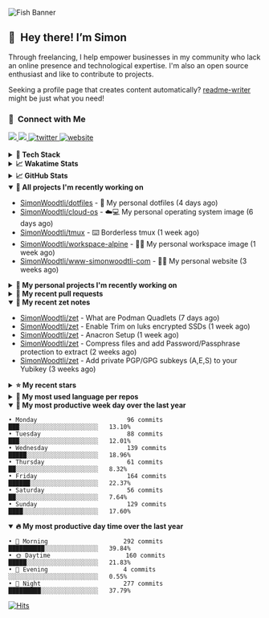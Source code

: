 ![Fish Banner](assets/fish.webp)

## 👋 &nbsp;Hey there! I’m Simon

Through freelancing, I help empower businesses in my community who lack
an online presence and technological expertise. I'm also an open source
enthusiast and like to contribute to projects.

Seeking a profile page that creates content automatically?
[readme-writer] might be just what you need!

### 🤝 &nbsp;Connect with Me

<div align="left">
<a href="https://linkedin.com/in/simonwoodtli" target="_blank">
<img src="https://img.shields.io/badge/linkedin-1E77B5?style=for-the-badge&logo=linkedin&logoColor=white alt=linkedin" />
</a>
<a href="https://github.com/simonwoodtli" target="_blank">
<img src="https://img.shields.io/badge/github-24292E?style=for-the-badge&logo=github&logoColor=white alt=github" />
</a>
<a href="https://twitter.com/simonwoodtlidev" target="_blank">
<img src="https://img.shields.io/badge/twitter-26a7de?style=for-the-badge&logo=twitter&logoColor=white" alt="twitter"/>
</a>
<a href="https://simonwoodtli.com" target="_blank">
<img src="https://img.shields.io/badge/website-E2925F?style=for-the-badge&logo=google-chrome&logoColor=white" alt="website"/>
</a>
</div>
<br/>


<details>
  <summary><b>🧰 Tech Stack</b></summary>
  <div align="center">
  <a href="https://skillicons.dev" target="_blank">
  <img src="https://skillicons.dev/icons?i=js,html,css,bash,python,go,postgresql,docker,vim,linux" alt="JavaScript, HTML, CSS, Bash, Python, Go, PostgreSQL, Docker, Vim,
  Linux">
  </a>
  </div>
</details>

<details>
  <summary><b>📈 Wakatime Stats</b></summary>
  <p align="center"><a href="https://wakatime.com/@SimonWoodtli">
  <img align="center" width="400" height="300" src="https://wakatime.com/share/@SimonWoodtli/7761bcef-e104-47d9-912a-dfd6bf08868b.svg" />
  </a>
  <a href="https://wakatime.com/@SimonWoodtli">
  <img align="center" width="400" height="300" src="https://wakatime.com/share/@SimonWoodtli/341953df-6a40-47b7-8220-ace4eabe0a17.svg" />
  </a></p>

  <h4><b>💬 I've been working with the following languages over the last 7 days</b></h4>

```
• Bash                           2 hrs 31 mins                  ██████░░░░░░░░░░░░░░░░░░░   24.13%
• Markdown                       2 hrs 24 mins                  ██████░░░░░░░░░░░░░░░░░░░   23.1%
• conf                           1 hr 17 mins                   ███░░░░░░░░░░░░░░░░░░░░░░   12.36%
• sh                             55 mins                        ██░░░░░░░░░░░░░░░░░░░░░░░   8.78%
• readline                       44 mins                        ██░░░░░░░░░░░░░░░░░░░░░░░   7.17%
• sshconfig                      33 mins                        █░░░░░░░░░░░░░░░░░░░░░░░░   5.42%
• JSON                           29 mins                        █░░░░░░░░░░░░░░░░░░░░░░░░   4.73%
• Other                          25 mins                        █░░░░░░░░░░░░░░░░░░░░░░░░   3.99%
• gpg                            14 mins                        █░░░░░░░░░░░░░░░░░░░░░░░░   2.33%
• Text                           13 mins                        █░░░░░░░░░░░░░░░░░░░░░░░░   2.22%
• systemd                        8 mins                         ░░░░░░░░░░░░░░░░░░░░░░░░░   1.43%
• tar                            7 mins                         ░░░░░░░░░░░░░░░░░░░░░░░░░   1.26%
• Cheetah                        7 mins                         ░░░░░░░░░░░░░░░░░░░░░░░░░   1.12%
• Crontab                        5 mins                         ░░░░░░░░░░░░░░░░░░░░░░░░░   0.85%
• desktop                        3 mins                         ░░░░░░░░░░░░░░░░░░░░░░░░░   0.48%
• YAML                           1 min                          ░░░░░░░░░░░░░░░░░░░░░░░░░   0.22%
• INI                            1 min                          ░░░░░░░░░░░░░░░░░░░░░░░░░   0.21%
• Dockerfile                     1 min                          ░░░░░░░░░░░░░░░░░░░░░░░░░   0.2%
```

  <h4>👷 I've been working on the following projects over the last 7 days</h4>

```
• dotfiles                       4 hrs 13 mins                  ██████████░░░░░░░░░░░░░░░   40.47%
• Private                        2 hrs 21 mins                  ██████░░░░░░░░░░░░░░░░░░░   22.63%
• Unknown Project                2 hrs 11 mins                  █████░░░░░░░░░░░░░░░░░░░░   20.94%
• cloud-os                       1 hr 5 mins                    ███░░░░░░░░░░░░░░░░░░░░░░   10.53%
• zet                            32 mins                        █░░░░░░░░░░░░░░░░░░░░░░░░   5.22%
• workspace-alpine               1 min                          ░░░░░░░░░░░░░░░░░░░░░░░░░   0.22%
```

  <h4><b>🛠️ I've been working with the following editors over the last 7 days</b></h4>

```
• Vim                            10 hrs 26 mins                 █████████████████████████   100%
```

  <h4><b>💻 I've been working with the following operating systems over the last 7 days</b></h4>

```
• Linux                          10 hrs 26 mins                 █████████████████████████   100%
```

</details>

<details>
  <summary><b>📈 GitHub Stats</b></summary>
  <div align="center">
  <a href="https://github.com/anuraghazra/github-readme-stats"> 
  <img src="https://github-readme-stats.vercel.app/api?username=simonwoodtli&theme=onedark&show_icons=true&hide_rank=true&custom_title=Stats&count_private=true&hide_border=true&hide=issues&line_height=24&bg_color=0d1117" alt="Github Stats">
  <img src="https://github-readme-stats.vercel.app/api/top-langs/?username=simonwoodtli&layout=compact&theme=onedark&count_private=true&hide_border=true&bg_color=0d1117" alt="Top Langs">
  </a>
  </div>
</details>

<details open="">
  <summary><b>👷 All projects I'm recently working on</b></summary>

* [SimonWoodtli/dotfiles](https://github.com/SimonWoodtli/dotfiles) - 🏡 My personal dotfiles (4 days ago)
* [SimonWoodtli/cloud-os](https://github.com/SimonWoodtli/cloud-os) - ☁️💻 My personal operating system image (6 days ago)
* [SimonWoodtli/tmux](https://github.com/SimonWoodtli/tmux) - ⌨️ Borderless tmux (1 week ago)
* [SimonWoodtli/workspace-alpine](https://github.com/SimonWoodtli/workspace-alpine) - 🤖🐳 My personal workspace image (1 week ago)
* [SimonWoodtli/www-simonwoodtli-com](https://github.com/SimonWoodtli/www-simonwoodtli-com) - 👨‍💻 My personal website (3 weeks ago)

</details>
<details>
  <summary><b>🌱 My personal projects I'm recently working on</b></summary>

* [SimonWoodtli/dotfiles](https://github.com/SimonWoodtli/dotfiles) - 🏡 My personal dotfiles (4 days ago)
* [SimonWoodtli/cloud-os](https://github.com/SimonWoodtli/cloud-os) - ☁️💻 My personal operating system image (6 days ago)
* [SimonWoodtli/tmux](https://github.com/SimonWoodtli/tmux) - ⌨️ Borderless tmux (1 week ago)
* [SimonWoodtli/workspace-alpine](https://github.com/SimonWoodtli/workspace-alpine) - 🤖🐳 My personal workspace image (1 week ago)
* [SimonWoodtli/www-simonwoodtli-com](https://github.com/SimonWoodtli/www-simonwoodtli-com) - 👨‍💻 My personal website (3 weeks ago)

</details>
<details>
  <summary><b>🔨 My recent pull requests</b></summary>

* [feat: add wireguard-generate-keys script](https://github.com/SimonWoodtli/dotfiles-old/pull/14) on [SimonWoodtli/dotfiles-old](https://github.com/SimonWoodtli/dotfiles-old) (17 months ago)
* [feat: add video-to-gif script](https://github.com/SimonWoodtli/dotfiles-old/pull/13) on [SimonWoodtli/dotfiles-old](https://github.com/SimonWoodtli/dotfiles-old) (18 months ago)
* [feat: add spoof-mac-linux script](https://github.com/SimonWoodtli/dotfiles-old/pull/12) on [SimonWoodtli/dotfiles-old](https://github.com/SimonWoodtli/dotfiles-old) (18 months ago)
* [feat: add sp-tmux script](https://github.com/SimonWoodtli/dotfiles-old/pull/11) on [SimonWoodtli/dotfiles-old](https://github.com/SimonWoodtli/dotfiles-old) (18 months ago)
* [feat: add sp script](https://github.com/SimonWoodtli/dotfiles-old/pull/10) on [SimonWoodtli/dotfiles-old](https://github.com/SimonWoodtli/dotfiles-old) (18 months ago)

</details>
<details open="">
  <summary><b>📝 My recent zet notes</b></summary>

* [SimonWoodtli/zet](https://github.com/SimonWoodtli/zet/tree/64b06b0d48f6b18e1f342adf06a4b0a8bf05799f/20240226021020) - What are Podman Quadlets (7 days ago)
* [SimonWoodtli/zet](https://github.com/SimonWoodtli/zet/tree/87faac005c8e0178a7269bae60109ca9877cc229/20240220231311) - Enable Trim on luks encrypted SSDs (1 week ago)
* [SimonWoodtli/zet](https://github.com/SimonWoodtli/zet/tree/e070b876413072fe6c7c9630fa5c25e0cb915bdb/20240219142720) - Anacron Setup (1 week ago)
* [SimonWoodtli/zet](https://github.com/SimonWoodtli/zet/tree/353c4e49e2878c41cf0724b4c8d5af432cce6624/20240218140751) - Compress files and add Password/Passphrase protection to extract (2 weeks ago)
* [SimonWoodtli/zet](https://github.com/SimonWoodtli/zet/tree/2fdb7a1889f16dbed642b1af1f1a48b110c4dafc/20240205234225) - Add private PGP/GPG subkeys (A,E,S) to your Yubikey (3 weeks ago)

</details>
<details>
  <summary><b>⭐ My recent stars</b></summary>

* [simple-login/app](https://github.com/simple-login/app) - The SimpleLogin back-end and web app (1 month ago)
* [progit/progit2](https://github.com/progit/progit2) - Pro Git 2nd Edition (1 month ago)
* [MichaIng/DietPi](https://github.com/MichaIng/DietPi) - Lightweight justice for your single-board computer! (2 months ago)
* [mumble-voip/mumble](https://github.com/mumble-voip/mumble) - Mumble is an open-source, low-latency, high quality voice chat software. (2 months ago)
* [bigskysoftware/htmx](https://github.com/bigskysoftware/htmx) - </> htmx - high power tools for HTML (3 months ago)

</details>
<details>
  <summary><b>💬 My most used language per repos</b></summary>

```
• Shell                          16 repos                       ███████████████████░░░░░░   76.19%
• JavaScript                     1 repo                         █░░░░░░░░░░░░░░░░░░░░░░░░   4.76%
• CSS                            2 repos                        ██░░░░░░░░░░░░░░░░░░░░░░░   9.52%
• Nix                            1 repo                         █░░░░░░░░░░░░░░░░░░░░░░░░   4.76%
• HTML                           1 repo                         █░░░░░░░░░░░░░░░░░░░░░░░░   4.76%
```

</details>
<details open="">
  <summary><b>📆 My most productive week day over the last year</b></summary>

```
• Monday                         96 commits                     ███░░░░░░░░░░░░░░░░░░░░░░   13.10%
• Tuesday                        88 commits                     ███░░░░░░░░░░░░░░░░░░░░░░   12.01%
• Wednesday                      139 commits                    █████░░░░░░░░░░░░░░░░░░░░   18.96%
• Thursday                       61 commits                     ██░░░░░░░░░░░░░░░░░░░░░░░   8.32%
• Friday                         164 commits                    ██████░░░░░░░░░░░░░░░░░░░   22.37%
• Saturday                       56 commits                     ██░░░░░░░░░░░░░░░░░░░░░░░   7.64%
• Sunday                         129 commits                    ████░░░░░░░░░░░░░░░░░░░░░   17.60%
```

</details>
<details open="">
  <summary><b>🔥 My most productive day time over the last year</b></summary>

```
• 🌅 Morning                     292 commits                    ██████████░░░░░░░░░░░░░░░   39.84%
• 🌞 Daytime                     160 commits                    █████░░░░░░░░░░░░░░░░░░░░   21.83%
• 🌇 Evening                     4 commits                      ░░░░░░░░░░░░░░░░░░░░░░░░░   0.55%
• 🌃 Night                       277 commits                    █████████░░░░░░░░░░░░░░░░   37.79%
```

</details>

[![Hits](https://hits.seeyoufarm.com/api/count/incr/badge.svg?url=https%3A%2F%2Fgithub.com%2Fsimonwoodtli&count_bg=%23689D6A&title_bg=%23282828&icon=&icon_color=%23E7E7E7&title=views+%28today+%2F+total%29&edge_flat=false)](https://hits.seeyoufarm.com)

[readme-writer]: <https://github.com/SimonWoodtli/readme-writer>
